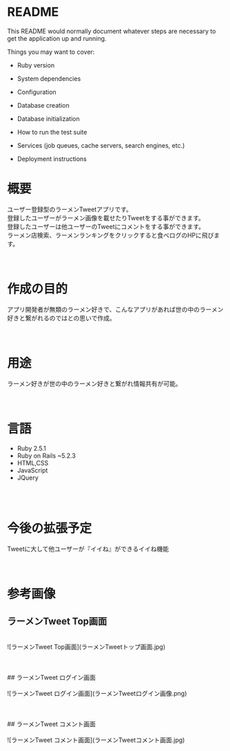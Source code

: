 # README

This README would normally document whatever steps are necessary to get the
application up and running.

Things you may want to cover:

* Ruby version

* System dependencies

* Configuration

* Database creation

* Database initialization

* How to run the test suite

* Services (job queues, cache servers, search engines, etc.)

* Deployment instructions
# 概要
ユーザー登録型のラーメンTweetアプリです。<br>
登録したユーザーがラーメン画像を載せたりTweetをする事ができます。<br>
登録したユーザーは他ユーザーのTweetにコメントをする事ができます。<br>
ラーメン店検索、ラーメンランキングをクリックすると食べログのHPに飛びます。<br>
<br>
<br>
# 作成の目的
アプリ開発者が無類のラーメン好きで、こんなアプリがあれば世の中のラーメン好きと繋がれるのではとの思いで作成。<br>
<br>
<br>
# 用途
ラーメン好きが世の中のラーメン好きと繋がれ情報共有が可能。<br>
<br>
<br>
# 言語
- Ruby 2.5.1<br>
- Ruby on Rails ~5.2.3<br>
- HTML,CSS<br>
- JavaScript<br>
- JQuery<br>
<br>
<br>

# 今後の拡張予定
Tweetに大して他ユーザーが『イイね』ができるイイね機能<br>
<br>
<br>

# 参考画像
## ラーメンTweet Top画面<br>
<br>
![ラーメンTweet Top画面](ラーメンTweetトップ画面.jpg)<br>
<br>
<br>
<br>
## ラーメンTweet ログイン画面<br>
<br>
![ラーメンTweet ログイン画面](ラーメンTweetログイン画像.png)<br>
<br>
<br>
<br>
## ラーメンTweet コメント画面<br>
<br>
![ラーメンTweet コメント画面](ラーメンTweetコメント画面.jpg)<br>
<br>
